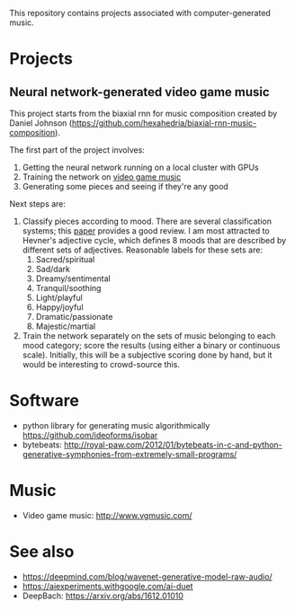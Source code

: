 This repository contains projects associated with computer-generated music.

# Projects

## Neural network-generated video game music

This project starts from the biaxial rnn for music composition created by Daniel Johnson (https://github.com/hexahedria/biaxial-rnn-music-composition).

The first part of the project involves:

1. Getting the neural network running on a local cluster with GPUs
2. Training the network on [video game music](http://vgmusic.com)
3. Generating some pieces and seeing if they're any good

Next steps are:

1. Classify pieces according to mood. There are several classification systems; this [paper](http://hpac.rwth-aachen.de/teaching/sem-mus-15/reports/Napiorkowski.pdf) provides a good review. I am most attracted to Hevner's adjective cycle, which defines 8 moods that are described by different sets of adjectives. Reasonable labels for these sets are:
    1. Sacred/spiritual
    2. Sad/dark
    3. Dreamy/sentimental
    4. Tranquil/soothing
    5. Light/playful
    6. Happy/joyful
    7. Dramatic/passionate
    8. Majestic/martial
2. Train the network separately on the sets of music belonging to each mood category; score the results (using either a binary or continuous scale). Initially, this will be a subjective scoring done by hand, but it would be interesting to crowd-source this.

# Software

* python library for generating music algorithmically https://github.com/ideoforms/isobar
* bytebeats: http://royal-paw.com/2012/01/bytebeats-in-c-and-python-generative-symphonies-from-extremely-small-programs/

# Music

* Video game music: http://www.vgmusic.com/

# See also

* https://deepmind.com/blog/wavenet-generative-model-raw-audio/
* https://aiexperiments.withgoogle.com/ai-duet
* DeepBach: https://arxiv.org/abs/1612.01010
